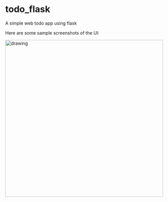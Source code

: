# todo_flask
A simple web todo app using flask

Here are some sample screenshots of the UI:

<img src="screenshots/query_gen_ui.jpg" alt="drawing" width="500"/>
